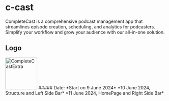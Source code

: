 # c-cast
 CompleteCast is a comprehensive podcast management app that streamlines episode creation, scheduling, and analytics for podcasters. Simplify your workflow and grow your audience with our all-in-one solution.
## Logo
<img src="https://github.com/httpsumairsaad1/c-cast/assets/121795621/f56857ed-238e-4274-8ec6-14bd30d85e8c" alt="CompleteCastExtra" width="100">
##### Date:
*Start on 9 June 2024*
*10 June 2024, Structure and Left Side Bar*
*11 June 2024, HomePage and Right Side Bar*

